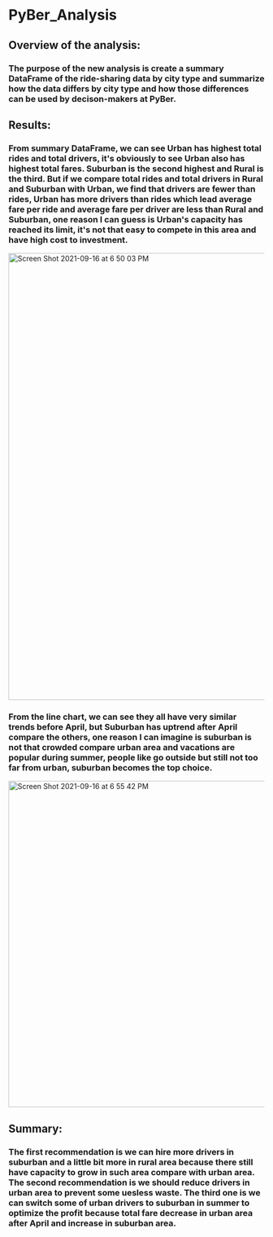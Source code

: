 # PyBer_Analysis
## Overview of the analysis:
### The purpose of the new analysis is create a summary DataFrame of the ride-sharing data by city type and summarize how the data differs by city type and how those differences can be used by decison-makers at PyBer.
## Results:
### From summary DataFrame, we can see Urban has highest total rides and total drivers, it's obviously to see Urban also has highest total fares. Suburban is the second highest and Rural is the third. But if we compare total rides and total drivers in Rural and Suburban with Urban, we find that drivers are fewer than rides, Urban has more drivers than rides which lead average fare per ride and average fare per driver are less than Rural and Suburban, one reason I can guess is Urban's capacity has reached its limit, it's not that easy to compete in this area and have high cost to investment.
<img width="878" alt="Screen Shot 2021-09-16 at 6 50 03 PM" src="https://user-images.githubusercontent.com/88211298/133710917-a94b15ed-cc25-415f-ad21-84f50300a180.png">

### From the line chart, we can see they all have very similar trends before April, but Suburban has uptrend after April compare the others, one reason I can imagine is suburban is not that crowded compare urban area and vacations are popular during summer, people like go outside but still not too far from urban, suburban becomes the top choice.
<img width="641" alt="Screen Shot 2021-09-16 at 6 55 42 PM" src="https://user-images.githubusercontent.com/88211298/133711428-5701204a-539e-47cb-bcbd-da63d6d67941.png">

## Summary:

### The first recommendation is we can hire more drivers in suburban and a little bit more in rural area because there still have capacity to grow in such area compare with urban area. The second recommendation is we should reduce drivers in urban area to prevent some uesless waste. The third one is we can switch some of urban drivers to suburban in summer to optimize the profit because total fare decrease in urban area after April and increase in suburban area.
